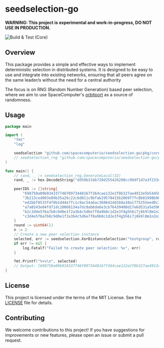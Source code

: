 # seedselection-go

**WARNING: This project is experimental and work-in-progress, DO NOT USE IN PRODUCTION.**

![Build & Test (Core)](https://github.com/spacecomputerio/seedselection-go/actions/workflows/build_test.yml/badge.svg?branch=main)

## Overview

This package provides a simple and effective ways to implement deterministic selection in distributed systems. It is designed to be easy to use and integrate into existing networks, ensuring that all peers agree on the same leader/s without the need for a central authority

The focus is on RNG (Random Number Generation) based peer selection, where we aim to use SpaceComputer's [orbitport](https://docs.spacecomputer.io/orbitport) as a source of randomness.

## Usage

```go
package main

import (
    "fmt"
    "log"

	seedselection "github.com/spacecomputerio/seedselection-go/pkg/core"
    // seedselection_rng "github.com/spacecomputerio/seedselection-go/pkg/rng"
)

func main() {
	// rand, _ := seedselection_rng.GenerateLocal(32)
	rand, _ := hex.DecodeString("dd59b31bb729d255426208cc99df1d7a3f233e6b86013d47df77aab88a204baa")

	peerIDS := []string{
		"698750a09b934337746f0973448167f364cae132e2f8b327ae4913e5b5445029",
		"3b213ced003e89b35a26c22cbd011c9bfab29578415b2069f7fc8b01998b903d",
		"e42bbf8533f4f0b1d44e7fc1c9ac54a6ac368642dd1b8a10a1775255eed0c31a",
		"a7a0243e04fd71dc10068134a7dc0ab6de6e3cb76439400d17e6d531a5e596b1",
		"b2c3d4e5f6a7b8c9d0e1f2a3b4c5d6e7f8a9b0c1d2e3f4g5h6i7j8k9l0m1n2o",
		"c3d4e5f6a7b8c9d0e1f2a3b4c5d6e7f8a9b0c1d2e3f4g5h6i7j8k9l0m1n2o3p4",
	}
	round := uint64(1)
	n := 2
	// Create a new peer selection instance
	selected, err := seedselection.XorDistanceSelection("testgroup", rand, round, n, peerIDS)
	if err != nil {
		log.Fatalf("Failed to create peer selection: %v", err)
	}

	fmt.Printf("%+v\n", selected)
    // Output: [698750a09b934337746f0973448167f364cae132e2f8b327ae4913e5b5445029 3b213ced003e89b35a26c22cbd011c9bfab29578415b2069f7fc8b01998b903d]
}
```

## License

This project is licensed under the terms of the MIT License. See the [LICENSE](LICENSE) file for details.

## Contributing

We welcome contributions to this project! If you have suggestions for improvements or new features, please open an issue or submit a pull request.

